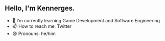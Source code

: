 ## Hello, I'm Kennerges.

- 🌱 I’m currently learning Game Development and Software Engineering
- 📫 How to reach me: Twitter
- 😄 Pronouns: he/him
